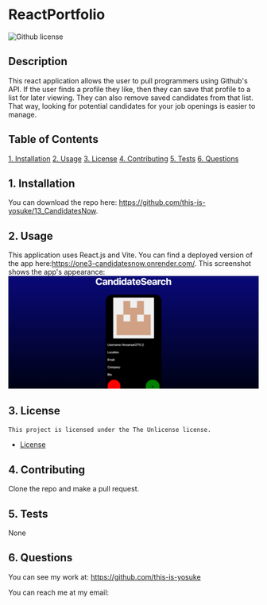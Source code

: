 # ReactPortfolio

![Github license](https://img.shields.io/badge/license-The_Unlicense-blue.svg)

## Description

This react application allows the user to pull programmers using Github's API. If the user finds a profile they like, then they can save that profile to a list for later viewing. They can also remove saved candidates from that list. That way, looking for potential candidates for your job openings is easier to manage.

## Table of Contents

[1. Installation](#1-installation)
[2. Usage](#2-usage)
[3. License](#3-license)
[4. Contributing](#4-contributing)
[5. Tests](#5-tests)
[6. Questions](#6-questions)

## 1. Installation

You can download the repo here: https://github.com/this-is-yosuke/13_CandidatesNow.

## 2. Usage

This application uses React.js and Vite. You can find a deployed version of the app here:https://one3-candidatesnow.onrender.com/. This screenshot shows the app's appearance: ![13_CandidatesNow](src/assets/13_SampleImage.png)

## 3. License

    This project is licensed under the The Unlicense license.

* [License](#License)

## 4. Contributing

Clone the repo and make a pull request.

## 5. Tests

None

## 6. Questions

You can see my work at:
https://github.com/this-is-yosuke

You can reach me at my email:
